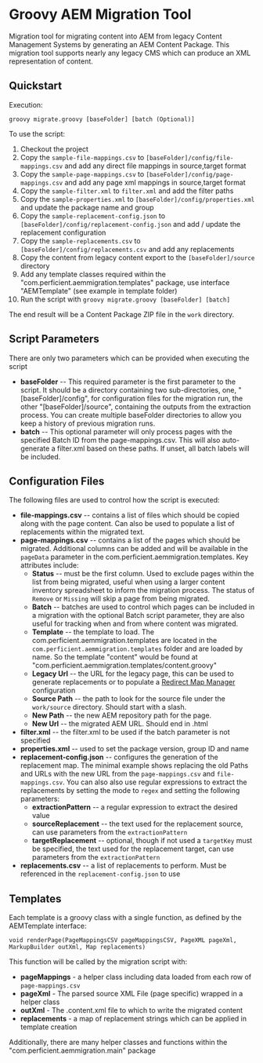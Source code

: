 # Groovy AEM Migration Tool

Migration tool for migrating content into AEM from legacy Content Management Systems by generating an AEM Content Package. This migration tool supports nearly any legacy CMS which can produce an XML representation of content. 

## Quickstart

Execution:

`groovy migrate.groovy [baseFolder] [batch (Optional)]`

To use the script:

1. Checkout the project
2. Copy the `sample-file-mappings.csv` to `[baseFolder]/config/file-mappings.csv` and add any direct file mappings in source,target format
3. Copy the `sample-page-mappings.csv` to `[baseFolder]/config/page-mappings.csv` and add any page xml mappings in source,target format
4. Copy the `sample-filter.xml` to `filter.xml` and add the filter paths
5. Copy the `sample-properties.xml` to `[baseFolder]/config/properties.xml` and update the package name and group
6. Copy the `sample-replacement-config.json` to `[baseFolder]/config/replacement-config.json` and add / update the replacement configuration
7. Copy the `sample-replacements.csv` to `[baseFolder]/config/replacements.csv` and add any replacements
8. Copy the content from legacy content export to the `[baseFolder]/source` directory
9. Add any template classes required within the "com.perficient.aemmigration.templates" package, use interface "AEMTemplate" (see example in template folder)
10. Run the script with `groovy migrate.groovy [baseFolder] [batch]`



The end result will be a Content Package ZIP file in the `work` directory.

## Script Parameters

There are only two parameters which can be provided when executing the script

 - **baseFolder** -- This required parameter is the first parameter to the script. It should be a directory containing two sub-directories, one, "[baseFolder]/config", for configuration files for the migration run, the other "[baseFolder]/source", containing the outputs from the extraction process. You can create multiple baseFolder directories to allow you keep a history of previous migration runs.
 - **batch** -- This optional parameter will only process pages with the specified Batch ID from the page-mappings.csv. This will also auto-generate a filter.xml based on these paths. If unset, all batch labels will be included. 
 
## Configuration Files

The following files are used to control how the script is executed:

 - **file-mappings.csv** -- contains a list of files which should be copied along with the page content. Can also be used to populate a list of replacements within the migrated text.
 - **page-mappings.csv** -- contains a list of the pages which should be migrated. Additional columns can be added and will be available in the `pageData` parameter in the com.perficient.aemmigration.templates. Key attributes include:
    - **Status** -- must be the first column. Used to exclude pages within the list from being migrated, useful when using a larger content inventory spreadsheet to inform the migration process. The status of `Remove` or `Missing` will skip a page from being migrated.
    - **Batch** -- batches are used to control which pages can be included in a migration with the optional Batch script parameter, they are also useful for tracking when and from where content was migrated.
    - **Template** -- the template to load. The com.perficient.aemmigration.templates are located in the `com.perficient.aemmigration.templates` folder and are loaded by name. So the template "content" would be found at "com.perficient.aemmigration.templates/content.groovy"
    - **Legacy Url** -- the URL for the legacy page, this can be used to generate replacements or to populate a [Redirect Map Manager](https://adobe-consulting-services.github.io/acs-aem-commons/features/redirect-map-manager/index.html) configuration
    - **Source Path** -- the path to look for the source file under the `work/source` directory. Should start with a slash.
    - **New Path** -- the new AEM repository path for the page. 
    - **New Url** -- the migrated AEM URL. Should end in .html
 - **filter.xml** -- the filter.xml to be used if the batch parameter is not specified
 - **properties.xml** -- used to set the package version, group ID and name
 - **replacement-config.json** -- configures the generation of the replacement map. The minimal example shows replacing the old Paths and URLs with the new URL from the `page-mappings.csv` and `file-mappings.csv`. You can also also use regular expressions to extract the replacements by setting the mode to `regex` and setting the following parameters:
    - **extractionPattern** -- a regular expression to extract the desired value
    - **sourceReplacement** -- the text used for the replacement source, can use parameters from the `extractionPattern`
    - **targetReplacement** -- optional, though if not used a `targetKey` must be specified, the text used for the replacement target, can use parameters from the `extractionPattern`
 - **replacements.csv** -- a list of replacements to perform. Must be referenced in the `replacement-config.json` to use
 
## Templates

Each template is a groovy class with a single function, as defined by the AEMTemplate interface:

    void renderPage(PageMappingsCSV pageMappingsCSV, PageXML pageXml, MarkupBuilder outXml, Map replacements)

This function will be called by the migration script with:

 - **pageMappings** - a helper class including data loaded from each row of `page-mappings.csv`
 - **pageXml** - The parsed source XML File (page specific) wrapped in a helper class
 - **outXml** - The .content.xml file to which to write the migrated content
 - **replacements** - a map of replacement strings which can be applied in template creation
 
Additionally, there are many helper classes and functions within the "com.perficient.aemmigration.main" package
